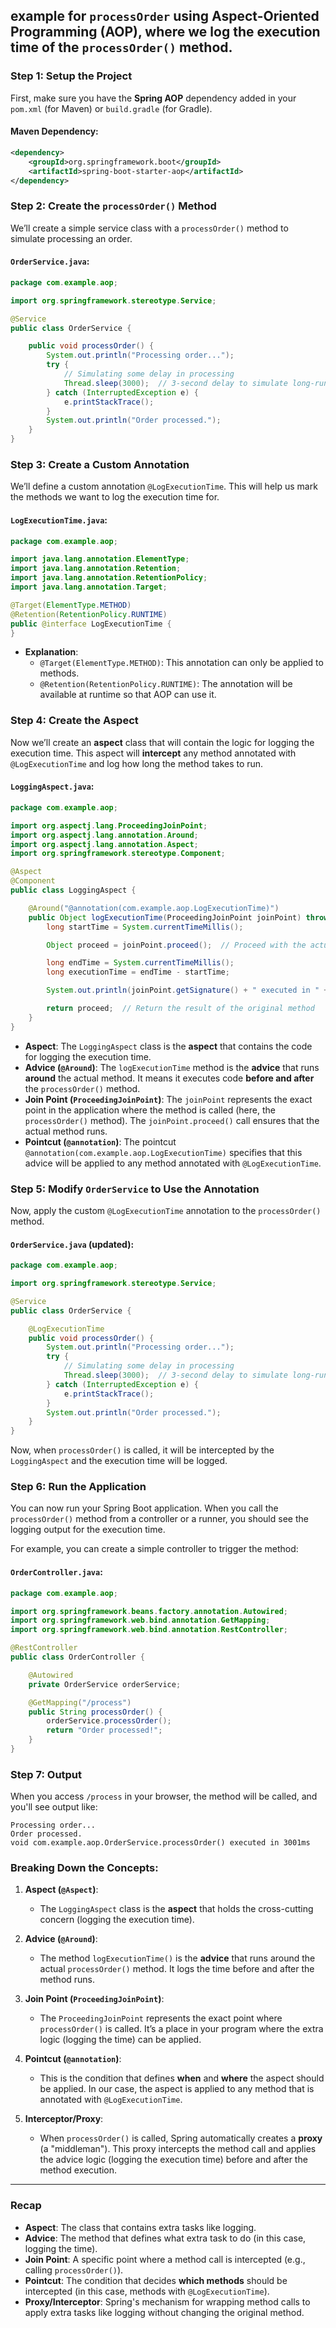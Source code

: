 ## example for `processOrder` using Aspect-Oriented Programming (AOP), where we log the execution time of the `processOrder()` method. 

### Step 1: Setup the Project
First, make sure you have the **Spring AOP** dependency added in your `pom.xml` (for Maven) or `build.gradle` (for Gradle).

#### Maven Dependency:
```xml
<dependency>
    <groupId>org.springframework.boot</groupId>
    <artifactId>spring-boot-starter-aop</artifactId>
</dependency>
```

### Step 2: Create the `processOrder()` Method

We’ll create a simple service class with a `processOrder()` method to simulate processing an order.

#### `OrderService.java`:
```java
package com.example.aop;

import org.springframework.stereotype.Service;

@Service
public class OrderService {

    public void processOrder() {
        System.out.println("Processing order...");
        try {
            // Simulating some delay in processing
            Thread.sleep(3000);  // 3-second delay to simulate long-running task
        } catch (InterruptedException e) {
            e.printStackTrace();
        }
        System.out.println("Order processed.");
    }
}
```

### Step 3: Create a Custom Annotation

We’ll define a custom annotation `@LogExecutionTime`. This will help us mark the methods we want to log the execution time for.

#### `LogExecutionTime.java`:
```java
package com.example.aop;

import java.lang.annotation.ElementType;
import java.lang.annotation.Retention;
import java.lang.annotation.RetentionPolicy;
import java.lang.annotation.Target;

@Target(ElementType.METHOD)
@Retention(RetentionPolicy.RUNTIME)
public @interface LogExecutionTime {
}
```

- **Explanation**:
  - `@Target(ElementType.METHOD)`: This annotation can only be applied to methods.
  - `@Retention(RetentionPolicy.RUNTIME)`: The annotation will be available at runtime so that AOP can use it.

### Step 4: Create the Aspect

Now we’ll create an **aspect** class that will contain the logic for logging the execution time. This aspect will **intercept** any method annotated with `@LogExecutionTime` and log how long the method takes to run.

#### `LoggingAspect.java`:
```java
package com.example.aop;

import org.aspectj.lang.ProceedingJoinPoint;
import org.aspectj.lang.annotation.Around;
import org.aspectj.lang.annotation.Aspect;
import org.springframework.stereotype.Component;

@Aspect
@Component
public class LoggingAspect {

    @Around("@annotation(com.example.aop.LogExecutionTime)")
    public Object logExecutionTime(ProceedingJoinPoint joinPoint) throws Throwable {
        long startTime = System.currentTimeMillis();

        Object proceed = joinPoint.proceed();  // Proceed with the actual method execution

        long endTime = System.currentTimeMillis();
        long executionTime = endTime - startTime;

        System.out.println(joinPoint.getSignature() + " executed in " + executionTime + "ms");

        return proceed;  // Return the result of the original method
    }
}
```

- **Aspect**: The `LoggingAspect` class is the **aspect** that contains the code for logging the execution time.
- **Advice (`@Around`)**: The `logExecutionTime` method is the **advice** that runs **around** the actual method. It means it executes code **before and after** the `processOrder()` method.
- **Join Point (`ProceedingJoinPoint`)**: The `joinPoint` represents the exact point in the application where the method is called (here, the `processOrder()` method). The `joinPoint.proceed()` call ensures that the actual method runs.
- **Pointcut (`@annotation`)**: The pointcut `@annotation(com.example.aop.LogExecutionTime)` specifies that this advice will be applied to any method annotated with `@LogExecutionTime`.

### Step 5: Modify `OrderService` to Use the Annotation

Now, apply the custom `@LogExecutionTime` annotation to the `processOrder()` method.

#### `OrderService.java` (updated):
```java
package com.example.aop;

import org.springframework.stereotype.Service;

@Service
public class OrderService {

    @LogExecutionTime
    public void processOrder() {
        System.out.println("Processing order...");
        try {
            // Simulating some delay in processing
            Thread.sleep(3000);  // 3-second delay to simulate long-running task
        } catch (InterruptedException e) {
            e.printStackTrace();
        }
        System.out.println("Order processed.");
    }
}
```

Now, when `processOrder()` is called, it will be intercepted by the `LoggingAspect` and the execution time will be logged.

### Step 6: Run the Application

You can now run your Spring Boot application. When you call the `processOrder()` method from a controller or a runner, you should see the logging output for the execution time.

For example, you can create a simple controller to trigger the method:

#### `OrderController.java`:
```java
package com.example.aop;

import org.springframework.beans.factory.annotation.Autowired;
import org.springframework.web.bind.annotation.GetMapping;
import org.springframework.web.bind.annotation.RestController;

@RestController
public class OrderController {

    @Autowired
    private OrderService orderService;

    @GetMapping("/process")
    public String processOrder() {
        orderService.processOrder();
        return "Order processed!";
    }
}
```

### Step 7: Output

When you access `/process` in your browser, the method will be called, and you'll see output like:

```
Processing order...
Order processed.
void com.example.aop.OrderService.processOrder() executed in 3001ms
```

### Breaking Down the Concepts:

1. **Aspect (`@Aspect`)**:
   - The `LoggingAspect` class is the **aspect** that holds the cross-cutting concern (logging the execution time).

2. **Advice (`@Around`)**:
   - The method `logExecutionTime()` is the **advice** that runs around the actual `processOrder()` method. It logs the time before and after the method runs.

3. **Join Point (`ProceedingJoinPoint`)**:
   - The `ProceedingJoinPoint` represents the exact point where `processOrder()` is called. It’s a place in your program where the extra logic (logging the time) can be applied.

4. **Pointcut (`@annotation`)**:
   - This is the condition that defines **when** and **where** the aspect should be applied. In our case, the aspect is applied to any method that is annotated with `@LogExecutionTime`.

5. **Interceptor/Proxy**:
   - When `processOrder()` is called, Spring automatically creates a **proxy** (a "middleman"). This proxy intercepts the method call and applies the advice logic (logging the execution time) before and after the method execution.

---

### Recap

- **Aspect**: The class that contains extra tasks like logging.
- **Advice**: The method that defines what extra task to do (in this case, logging the time).
- **Join Point**: A specific point where a method call is intercepted (e.g., calling `processOrder()`).
- **Pointcut**: The condition that decides **which methods** should be intercepted (in this case, methods with `@LogExecutionTime`).
- **Proxy/Interceptor**: Spring's mechanism for wrapping method calls to apply extra tasks like logging without changing the original method.

